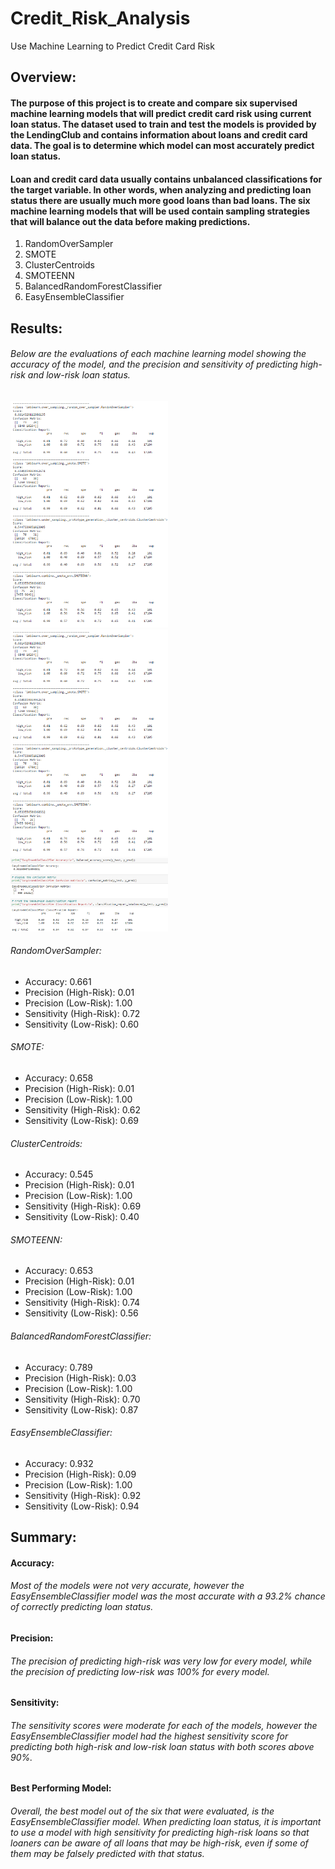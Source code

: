# Credit_Risk_Analysis
Use Machine Learning to Predict Credit Card Risk

## Overview:
#### The purpose of this project is to create and compare six supervised machine learning models that will predict credit card risk using current loan status. The dataset used to train and test the models is provided by the LendingClub and contains information about loans and credit card data. The goal is to determine which model can most accurately predict loan status.
#### Loan and credit card data usually contains unbalanced classifications for the target variable. In other words, when analyzing and predicting loan status there are usually much more good loans than bad loans. The six machine learning models that will be used contain sampling strategies that will balance out the data before making predictions.
1. RandomOverSampler
2. SMOTE
3. ClusterCentroids
4. SMOTEENN
5. BalancedRandomForestClassifier
6. EasyEnsembleClassifier

## Results:
###### Below are the evaluations of each machine learning model showing the accuracy of the model, and the precision and sensitivity of predicting high-risk and low-risk loan status. 

<img src="https://github.com/eoweed/Credit_Risk_Analysis/blob/main/images/Resampling-Models-Evaluation.png" width=50% height=50%>
<img src="https://github.com/eoweed/Credit_Risk_Analysis/blob/main/images/Resampling-Models-Evaluation.png" width=50% height=50%>
<img src="https://github.com/eoweed/Credit_Risk_Analysis/blob/main/images/EasyEnsembleClassifier.png" width=50% height=50%>

###### RandomOverSampler:
-	Accuracy: 0.661
-	Precision (High-Risk): 0.01
-	Precision (Low-Risk): 1.00
-	Sensitivity (High-Risk): 0.72
-	Sensitivity (Low-Risk): 0.60

###### SMOTE:
-	Accuracy: 0.658
-	Precision (High-Risk): 0.01
-	Precision (Low-Risk): 1.00
-	Sensitivity (High-Risk): 0.62
-	Sensitivity (Low-Risk): 0.69

###### ClusterCentroids:
-	Accuracy: 0.545
-	Precision (High-Risk): 0.01
-	Precision (Low-Risk): 1.00
-	Sensitivity (High-Risk): 0.69
-	Sensitivity (Low-Risk): 0.40

###### SMOTEENN:
-	Accuracy: 0.653
-	Precision (High-Risk): 0.01
-	Precision (Low-Risk): 1.00
-	Sensitivity (High-Risk): 0.74
-	Sensitivity (Low-Risk): 0.56

###### BalancedRandomForestClassifier:
-	Accuracy: 0.789
-	Precision (High-Risk): 0.03
-	Precision (Low-Risk): 1.00
-	Sensitivity (High-Risk): 0.70
-	Sensitivity (Low-Risk): 0.87

###### EasyEnsembleClassifier:
-	Accuracy: 0.932
-	Precision (High-Risk): 0.09
-	Precision (Low-Risk): 1.00
-	Sensitivity (High-Risk): 0.92
-	Sensitivity (Low-Risk): 0.94


## Summary:
#### Accuracy:
###### Most of the models were not very accurate, however the EasyEnsembleClassifier model was the most accurate with a 93.2% chance of correctly predicting loan status. 
#### Precision:
###### The precision of predicting high-risk was very low for every model, while the precision of predicting low-risk was 100% for every model.
#### Sensitivity:
###### The sensitivity scores were moderate for each of the models, however the EasyEnsembleClassifier model had the highest sensitivity score for predicting both high-risk and low-risk loan status with both scores above 90%.
#### Best Performing Model:
###### Overall, the best model out of the six that were evaluated, is the EasyEnsembleClassifier model. When predicting loan status, it is important to use a model with high sensitivity for predicting high-risk loans so that loaners can be aware of all loans that may be high-risk, even if some of them may be falsely predicted with that status. 